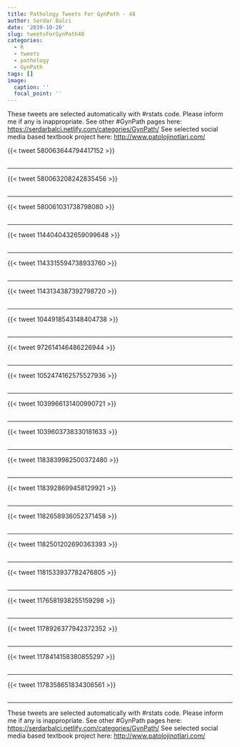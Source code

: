 ```yaml
---
title: Pathology Tweets For GynPath - 48
author: Serdar Balci
date: '2019-10-20'
slug: tweetsForGynPath48
categories:
  - R
  - tweets
  - pathology
  - GynPath
tags: []
image:
  caption: ''
  focal_point: ''
---
```



These tweets are selected automatically with #rstats code. Please inform me if any is inappropriate.
See other #GynPath pages here: https://serdarbalci.netlify.com/categories/GynPath/ 
See selected social media based textbook project here: http://www.patolojinotlari.com/

{{< tweet 580063644794417152 >}}
<br>
<br>
<hr>
{{< tweet 580063208242835456 >}}
<br>
<br>
<hr>
{{< tweet 580061031738798080 >}}
<br>
<br>
<hr>
{{< tweet 1144040432659099648 >}}
<br>
<br>
<hr>
{{< tweet 1143315594738933760 >}}
<br>
<br>
<hr>
{{< tweet 1143134387392798720 >}}
<br>
<br>
<hr>
{{< tweet 1044918543148404738 >}}
<br>
<br>
<hr>
{{< tweet 972614146486226944 >}}
<br>
<br>
<hr>
{{< tweet 1052474162575527936 >}}
<br>
<br>
<hr>
{{< tweet 1039966131400990721 >}}
<br>
<br>
<hr>
{{< tweet 1039603738330181633 >}}
<br>
<br>
<hr>
{{< tweet 1183839982500372480 >}}
<br>
<br>
<hr>
{{< tweet 1183928699458129921 >}}
<br>
<br>
<hr>
{{< tweet 1182658936052371458 >}}
<br>
<br>
<hr>
{{< tweet 1182501202690363393 >}}
<br>
<br>
<hr>
{{< tweet 1181533937782476805 >}}
<br>
<br>
<hr>
{{< tweet 1176581938255159298 >}}
<br>
<br>
<hr>
{{< tweet 1178926377942372352 >}}
<br>
<br>
<hr>
{{< tweet 1178414158380855297 >}}
<br>
<br>
<hr>
{{< tweet 1178358651834306561 >}}
<br>
<br>
<hr>


These tweets are selected automatically with #rstats code. Please inform me if any is inappropriate.
See other #GynPath pages here: https://serdarbalci.netlify.com/categories/GynPath/ 
See selected social media based textbook project here: http://www.patolojinotlari.com/
